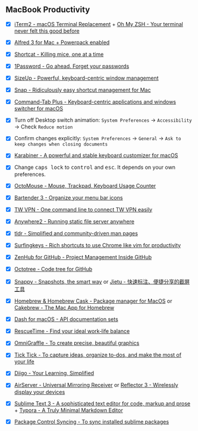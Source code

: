 ## MacBook Productivity

* [x] [iTerm2 - macOS Terminal Replacement](https://www.iterm2.com/) + [Oh My ZSH - Your terminal never felt this good before](https://ohmyz.sh/)
* [x] [Alfred 3 for Mac + Powerpack enabled](https://www.alfredapp.com/)
* [x] [Shortcat - Killing mice, one at a time](https://shortcatapp.com/)
* [x] [1Password - Go ahead. Forget your passwords](https://1password.com/)
* [x] [SizeUp - Powerful, keyboard-centric window management](http://www.irradiatedsoftware.com/sizeup/)
* [x] [Snap - Ridiculously easy shortcut management for Mac](https://itunes.apple.com/cn/app/snap/id418073146?l=en&mt=12)
* [x] [Command-Tab Plus - Keyboard-centric applications and windows switcher for macOS](http://commandtab.noteifyapp.com/)
* [x] Turn off Desktop switch animation: `System Preferences` -> `Accessibility` -> Check `Reduce motion`
* [x] Confirm changes explicitly: `System Preferences` -> `General` -> `Ask to keep changes when closing documents`
* [x] [Karabiner - A powerful and stable keyboard customizer for macOS](https://pqrs.org/osx/karabiner/)
* [x] Change <kbd>caps lock</kbd> to <kbd>control</kbd> and <kbd>esc</kbd>. It depends on your own preferences.
* [x] [OctoMouse - Mouse, Trackpad, Keyboard Usage Counter](https://konsomejona.github.io/OctoMouse/)
* [x] [Bartender 3 - Organize your menu bar icons](https://www.macbartender.com/)
* [x] [TW VPN - One command line to connect TW VPN easily](https://github.com/Waterstrong/tw-vpn)
* [x] [Anywhere2 - Running static file server anywhere](https://www.npmjs.com/package/anywhere2)
* [x] [tldr - Simplified and community-driven man pages](https://tldr.sh/)
* [x] [Surfingkeys - Rich shortcuts to use Chrome like vim for productivity](https://chrome.google.com/webstore/detail/surfingkeys/gfbliohnnapiefjpjlpjnehglfpaknnc)
* [x] [ZenHub for GitHub - Project Management Inside GitHub](https://chrome.google.com/webstore/detail/zenhub-for-github/ogcgkffhplmphkaahpmffcafajaocjbd)
* [x] [Octotree - Code tree for GitHub](https://chrome.google.com/webstore/detail/octotree/bkhaagjahfmjljalopjnoealnfndnagc)
* [x] [Snappy - Snapshots, the smart way](http://snappy-app.com/) or [Jietu - 快速标注、便捷分享的截屏工具](https://itunes.apple.com/cn/app/jie-tu-jietu-kuai-su-biao/id1059334054?mt=12)
* [x] [Homebrew & Homebrew Cask - Package manager for MacOS](https://brew.sh/) or [Cakebrew - The Mac App for Homebrew](https://www.cakebrew.com/)
* [x] [Dash for macOS - API documentation sets](https://kapeli.com/dash)
* [x] [RescueTime - Find your ideal work‑life balance](https://www.rescuetime.com/)
* [x] [OmniGraffle - To create precise, beautiful graphics](https://www.omnigroup.com/omnigraffle/)
* [x] [Tick Tick - To capture ideas, organize to-dos, and make the most of your life](https://www.ticktick.com/)
* [x] [Diigo - Your Learning, Simplified](https://www.diigo.com/index)
* [x] [AirServer - Universal Mirroring Receiver](https://www.airserver.com/) or [Reflector 3 - Wirelessly display your devices](http://www.airsquirrels.com/reflector/try/)
* [x] [Sublime Text 3 - A sophisticated text editor for code, markup and prose](https://www.sublimetext.com/) + [Typora - A Truly Minimal 
Markdown Editor](https://typora.io/)
* [x] [Package Control Syncing - To sync installed sublime packages](https://packagecontrol.io/docs/syncing)

